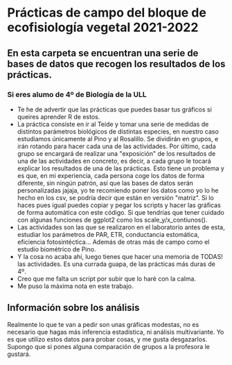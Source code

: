 # Prácticas de campo del bloque de ecofisiología vegetal 2021-2022

## En esta carpeta se encuentran una serie de bases de datos que recogen los resultados de los prácticas. 

### Si eres alumo de 4º de Biología de la ULL

* Te he de advertir que las prácticas que puedes basar tus gráficos si queires aprender R de estos. 
* La práctica consiste en ir al Teide y tomar una serie de medidas de distintos parámetros biológicos de distintas especies, en nuestro caso estudiamos únicamente al Pino y al Rosalillo. Se dividirán en grupos, e irán rotando para hacer cada una de las actividades. Por último, cada grupo se encargará de realizar una "exposición" de los resultados de una de las actividades en concreto, es decir, a cada grupo le tocará explicar los resultados de una de las prácticas. Esto tiene un problema y es que, en mi experiencia, cada persona coge los datos de forma diferente, sin ningún patrón, así que las bases de datos serán personalizadas jajaja, yo te recomiendo poner los datos como yo lo he hecho en los csv, se podría decir que están en versión "matriz". Si lo haces pues igual puedes copiar y pegar los scripts y hacer las gráficas de forma automática con este código. Si que tendrías que tener cuidado con algunas funciones de ggplot2 como los scale_y/x_contiunos().
* Las actividades son las que se realizaron en el laboratorio antes de esta, estudiar los parámetros de PAR, ETR, conductancia estomática, eficiencia fotosintéctica... Además de otras más de campo como el estudio biométrico de Pino.
* Y la cosa no acaba ahí, luego tienes que hacer una memoria de TODAS! las actividades. Es una currada guapa, de las prácticas más duras de 4º.
* Creo que me falta un script por subir que lo haré con la calma.
* Me puso la máxima nota en este trabajo.

## Información sobre los análisis

Realmente lo que te van a pedir son unas gráficas modestas, no es necesario que hagas más inferencia estadística, ni análisis multivariante. Yo es que utilizo estos datos para probar cosas, y me gusta desgazarlos. Supongo que si pones alguna comparación de grupos a la profesora le gustará.
